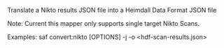Translate a Nikto results JSON file into a Heimdall Data Format JSON file

  Note: Current this mapper only supports single target Nikto Scans.

Examples:
  saf convert:nikto [OPTIONS] -j <nikto-results-json> -o <hdf-scan-results.json>
